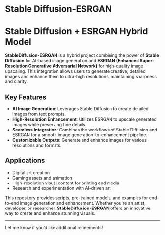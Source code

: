 # Stable Diffusion-ESRGAN
# Stable Diffusion + ESRGAN Hybrid Model

**StableDiffusion-ESRGAN** is a hybrid project combining the power of **Stable Diffusion** for AI-based image generation and **ESRGAN (Enhanced Super-Resolution Generative Adversarial Network)** for high-quality image upscaling. This integration allows users to generate creative, detailed images and enhance them to ultra-high resolutions, maintaining sharpness and clarity. 

## Key Features

- **AI Image Generation**: Leverages Stable Diffusion to create detailed images from text prompts.  
- **High-Resolution Enhancement**: Utilizes ESRGAN to upscale generated images while preserving fine details.  
- **Seamless Integration**: Combines the workflows of Stable Diffusion and ESRGAN for a smooth image generation-to-enhancement pipeline.  
- **Customizable Outputs**: Generate and enhance images for various resolutions and formats.  

## Applications

- Digital art creation  
- Gaming assets and animation  
- High-resolution visual content for printing and media  
- Research and experimentation with AI-driven art  

This repository provides scripts, pre-trained models, and examples for end-to-end image generation and enhancement. Whether you're an artist, developer, or researcher, **StableDiffusion-ESRGAN** offers an innovative way to create and enhance stunning visuals.  

--- 

Let me know if you’d like additional refinements!
 

